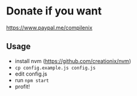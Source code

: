# Donate if you want
https://www.paypal.me/compilenix

## Usage
* install nvm (https://github.com/creationix/nvm)
* `cp config.example.js config.js`
* edit config.js
* run `npm start`
* profit!
